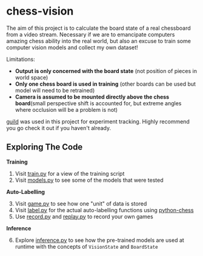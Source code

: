 # chess-vision

The aim of this project is to calculate the board state of a real chessboard from a video stream.
Necessary if we are to emancipate computers amazing chess ability into the real world,
but also an excuse to train some computer vision models and collect my own dataset!

Limitations:

 - **Output is only concerned with the board state** (not position of pieces in world space)
 - **Only one chess board is used in training** (other boards can be used but model will need to be retrained)
 - **Camera is assumed to be mounted directly above the chess board**(small perspective shift is accounted for, but extreme angles where occlusion will be a problem is not)


[guild](https://guild.ai/) was used in this project for experiment tracking.  Highly recommend you go check it out if you haven't already.

## Exploring The Code

**Training**
1. Visit [train.py](chessvision/train.py) for a view of the training script
2. Visit [models.py](chessvision/train.py) to see some of the models that were tested

**Auto-Labelling**

3. Visit [game.py](chessvision/game.py) to see how one "unit" of data is stored
4. Visit [label.py](chessvision/label.py) for the actual auto-labelling functions using [python-chess](https://github.com/niklasf/python-chess)
5. Use [record.py](chessvision/record.py) and [replay.py](chessvision/replay.py) to record your own games

**Inference**

6. Explore [inference.py](chessvision/inference.py) to see how the pre-trained models are used at runtime with the concepts of `VisionState` and `BoardState`